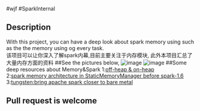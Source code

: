 #wjf
#SparkInternal
## Description
With this project, you can have a deep look about spark memory using such as the the memory using og every task.</br>
该项目可以让你深入了解spark内幕,目前主要关注于内存模块, 此外本项目汇总了大量内存方面的资料
##See the pictures below,
![image](https://github.com/codlife/sparkInternal/blob/master/resources/pictures/1.png)
![image](https://github.com/codlife/sparkInternal/blob/master/resources/pictures/2.png)
##Some deep resources about Memory&Spark
1:[off-heap & on-heap](http://blog.csdn.net/u010722938/article/details/51558315)</br>
2:[spark memory architecture in StaticMemoryManager before spark-1.6](http://www.cnblogs.com/gaoxing/p/5041806.html)</br>
3:[tungsten:bring apache spark closer to bare metal](https://databricks.com/blog/2015/04/28/project-tungsten-bringing-spark-closer-to-bare-metal.html)
## Pull request is welcome

